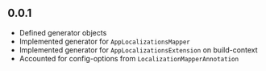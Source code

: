 ## 0.0.1

* Defined generator objects
* Implemented generator for `AppLocalizationsMapper`
* Implemented generator for `AppLocalizationsExtension` on build-context
* Accounted for config-options from `LocalizationMapperAnnotation`
